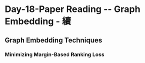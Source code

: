 # Day-18-Paper Reading -- Graph Embedding - 續

## Graph Embedding Techniques
### Minimizing Margin-Based Ranking Loss